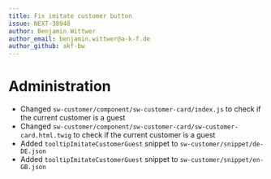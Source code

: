```yaml
---
title: Fix imitate customer button
issue: NEXT-38948
author: Benjamin Wittwer
author_email: benjamin.wittwer@a-k-f.de
author_github: akf-bw
---
```

# Administration
* Changed `sw-customer/component/sw-customer-card/index.js` to check if the current customer is a guest
* Changed `sw-customer/component/sw-customer-card/sw-customer-card.html.twig` to check if the current customer is a guest
* Added `tooltipImitateCustomerGuest` snippet to `sw-customer/snippet/de-DE.json`
* Added `tooltipImitateCustomerGuest` snippet to `sw-customer/snippet/en-GB.json`
